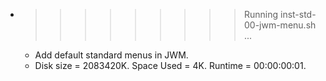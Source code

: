 * >>>>>>>>> Running inst-std-00-jwm-menu.sh ...
  * Add default standard menus in JWM.
  * Disk size = 2083420K. Space Used = 4K. Runtime = 00:00:00:01.
